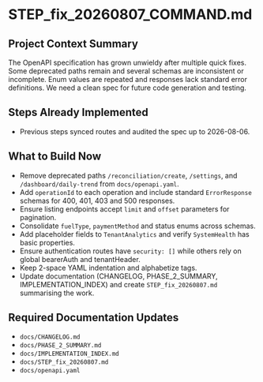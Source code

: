 # STEP_fix_20260807_COMMAND.md
## Project Context Summary
The OpenAPI specification has grown unwieldy after multiple quick fixes. Some deprecated paths remain and several schemas are inconsistent or incomplete. Enum values are repeated and responses lack standard error definitions. We need a clean spec for future code generation and testing.

## Steps Already Implemented
- Previous steps synced routes and audited the spec up to 2026-08-06.

## What to Build Now
- Remove deprecated paths `/reconciliation/create`, `/settings`, and `/dashboard/daily-trend` from `docs/openapi.yaml`.
- Add `operationId` to each operation and include standard `ErrorResponse` schemas for 400, 401, 403 and 500 responses.
- Ensure listing endpoints accept `limit` and `offset` parameters for pagination.
- Consolidate `fuelType`, `paymentMethod` and status enums across schemas.
- Add placeholder fields to `TenantAnalytics` and verify `SystemHealth` has basic properties.
- Ensure authentication routes have `security: []` while others rely on global bearerAuth and tenantHeader.
- Keep 2-space YAML indentation and alphabetize tags.
- Update documentation (CHANGELOG, PHASE_2_SUMMARY, IMPLEMENTATION_INDEX) and create `STEP_fix_20260807.md` summarising the work.

## Required Documentation Updates
- `docs/CHANGELOG.md`
- `docs/PHASE_2_SUMMARY.md`
- `docs/IMPLEMENTATION_INDEX.md`
- `docs/STEP_fix_20260807.md`
- `docs/openapi.yaml`
